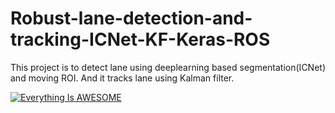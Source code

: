 # Robust-lane-detection-and-tracking-ICNet-KF-Keras-ROS
This project is to detect lane using deeplearning based segmentation(ICNet) and moving ROI. And it tracks lane using Kalman filter.

[![Everything Is AWESOME](https://img.youtube.com/vi/GVUFTf1LCEA/0.jpg)](https://www.youtube.com/watch?v=GVUFTf1LCEA "Everything Is AWESOME")
